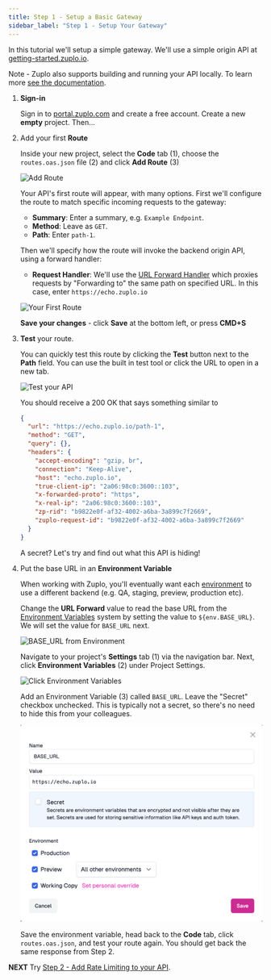 ```yaml
---
title: Step 1 - Setup a Basic Gateway
sidebar_label: "Step 1 - Setup Your Gateway"
---
```


In this tutorial we'll setup a simple gateway. We'll use a simple origin API at
[getting-started.zuplo.io](https://getting-started.zuplo.io).

Note - Zuplo also supports building and running your API locally. To learn more
[see the documentation](./local-development.mdx).

<Stepper>

1. **Sign-in**

   Sign in to [portal.zuplo.com](https://portal.zuplo.com) and create a free
   account. Create a new **empty** project. Then...

1. Add your first **Route**

   Inside your new project, select the **Code** tab (1), choose the
   `routes.oas.json` file (2) and click **Add Route** (3)

   ![Add Route](../../public/media/step-1-setup-basic-gateway/add-route.png)

   Your API's first route will appear, with many options. First we'll configure
   the route to match specific incoming requests to the gateway:
   - **Summary**: Enter a summary, e.g. `Example Endpoint`.
   - **Method**: Leave as `GET`.
   - **Path**: Enter `path-1`.

   Then we'll specify how the route will invoke the backend origin API, using a
   forward handler:
   - **Request Handler**: We'll use the
     [URL Forward Handler](../handlers/url-forward.md) which proxies requests by
     "Forwarding to" the same path on specified URL. In this case, enter
     `https://echo.zuplo.io`

   ![Your First Route](../../public/media/step-1-setup-basic-gateway/image-14.png)

   **Save your changes** - click **Save** at the bottom left, or press **CMD+S**

1. **Test** your route.

   You can quickly test this route by clicking the **Test** button next to the
   **Path** field. You can use the built in test tool or click the URL to open
   in a new tab.

   <ModalScreenshot>

   ![Test your API](../../public/media/step-1-setup-basic-gateway/image-15.png)

   </ModalScreenshot>

   You should receive a 200 OK that says something similar to

   ```json
   {
     "url": "https://echo.zuplo.io/path-1",
     "method": "GET",
     "query": {},
     "headers": {
       "accept-encoding": "gzip, br",
       "connection": "Keep-Alive",
       "host": "echo.zuplo.io",
       "true-client-ip": "2a06:98c0:3600::103",
       "x-forwarded-proto": "https",
       "x-real-ip": "2a06:98c0:3600::103",
       "zp-rid": "b9822e0f-af32-4002-a6ba-3a899c7f2669",
       "zuplo-request-id": "b9822e0f-af32-4002-a6ba-3a899c7f2669"
     }
   }
   ```

   A secret? Let's try and find out what this API is hiding!

1. Put the base URL in an **Environment Variable**

   When working with Zuplo, you'll eventually want each
   [environment](/docs/articles/environments) to use a different backend (e.g.
   QA, staging, preview, production etc).

   Change the **URL Forward** value to read the base URL from the
   [Environment Variables](/docs/articles/environment-variables) system by
   setting the value to `${env.BASE_URL}`. We will set the value for `BASE_URL`
   next.

   ![BASE_URL from Environment](../../public/media/step-1-setup-basic-gateway/image-8.png)

   Navigate to your project's **Settings** tab (1) via the navigation bar. Next,
   click **Environment Variables** (2) under Project Settings.

   ![Click Environment Variables](../../public/media/step-1-setup-basic-gateway/set-env-var.png)

   Add an Environment Variable (3) called `BASE_URL`. Leave the "Secret"
   checkbox unchecked. This is typically not a secret, so there's no need to
   hide this from your colleagues.

   <ModalScreenshot>

   ![BASE_URL Environment Variable](../../public/media/step-1-setup-basic-gateway/env-var.png)

   </ModalScreenshot>

   Save the environment variable, head back to the **Code** tab, click
   `routes.oas.json`, and test your route again. You should get back the same
   response from Step 2.

</Stepper>

**NEXT** Try
[Step 2 - Add Rate Limiting to your API](./step-2-add-rate-limiting.md).
